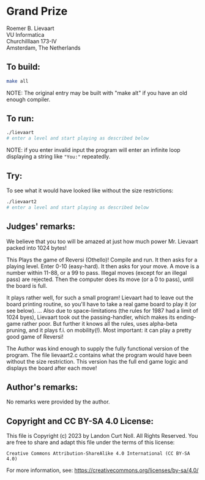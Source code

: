 # Grand Prize

Roemer B. Lievaart  
VU Informatica  
Churchilllaan 173-IV    
Amsterdam, The Netherlands   

## To build:

```sh
make all
```

NOTE: The original entry may be built with "make alt" if you have an old enough
compiler.

## To run:

```sh
./lievaart
# enter a level and start playing as described below
```

NOTE: if you enter invalid input the program will enter an infinite loop
displaying a string like `"You:"` repeatedly.

## Try:

To see what it would have looked like without the size restrictions:

```sh
./lievaart2
# enter a level and start playing as described below
```


## Judges' remarks:

We believe that you too will be amazed at just how much power Mr. Lievaart
packed into 1024 bytes!

This Plays the game of Reversi (Othello)!  Compile and run.  It then
asks for a playing level. Enter 0-10 (easy-hard).  It then asks for
your move. A move is a number within 11-88, or a 99 to pass.  Illegal
moves (except for an illegal pass) are rejected.  Then the computer
does its move (or a 0 to pass), until the board is full.

It plays rather well, for such a small program!  Lievaart had to leave out the
board printing routine, so you'll have to take a real game board to play it (or
see below). ...  Also due to space-limitations (the rules for 1987 had a limit
of 1024 byes), Lievaart took out the passing-handler, which makes its
ending-game rather poor.  But further it knows all the rules, uses alpha-beta
pruning, and it plays f.i. on mobility(!).  Most important: it can play a pretty
good game of Reversi!

The Author was kind enough to supply the fully functional version of the
program.  The file lievaart2.c contains what the program would have
been without the size restriction.  This version has the full end game 
logic and displays the board after each move!


## Author's remarks:

No remarks were provided by the author.

## Copyright and CC BY-SA 4.0 License:

This file is Copyright (c) 2023 by Landon Curt Noll.  All Rights Reserved.
You are free to share and adapt this file under the terms of this license:

    Creative Commons Attribution-ShareAlike 4.0 International (CC BY-SA 4.0)

For more information, see: https://creativecommons.org/licenses/by-sa/4.0/
